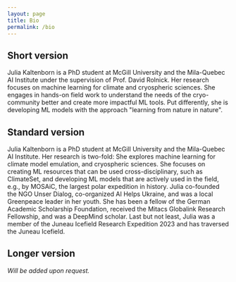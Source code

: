 ```yaml
---
layout: page
title: Bio
permalink: /bio
---
```


## Short version

Julia Kaltenborn is a PhD student at McGill University and the Mila-Quebec AI Institute under the supervision of Prof. David Rolnick. Her research focuses on machine learning for climate and cryospheric sciences. She engages in hands-on field work to understand the needs of the cryo-community better and create more impactful ML tools. Put differently, she is developing ML models with the approach "learning from nature in nature".

<!-- [(_Lire en français_)](bio-fr) -->

## Standard version

Julia Kaltenborn is a PhD student at McGill University and the Mila-Quebec AI Institute. Her research is two-fold: She explores machine learning for climate model emulation, and cryospheric sciences. She focuses on creating ML resources that can be used cross-disciplinary, such as ClimateSet, and developing ML models that are actively used in the field, e.g., by MOSAiC, the largest polar expedition in history. Julia co-founded the NGO Unser Dialog, co-organized AI Helps Ukraine, and was a local Greenpeace leader in her youth. She has been a fellow of the German Academic Scholarship Foundation, received the Mitacs Globalink Research Fellowship, and was a DeepMind scholar. Last but not least, Julia was a member of the Juneau Icefield Research Expedition 2023 and has traversed the Juneau Icefield.

## Longer version

*Will be added upon request.*
